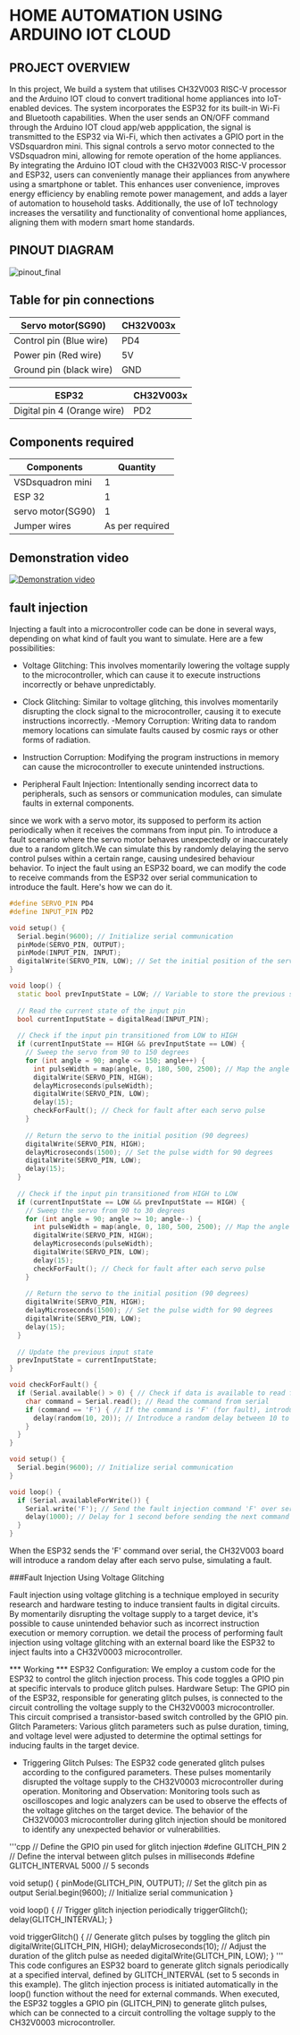 # HOME AUTOMATION USING ARDUINO IOT CLOUD 

## PROJECT OVERVIEW
In this project, We build a system that utilises CH32V003 RISC-V processor and the Arduino IOT cloud to convert traditional home appliances into IoT-enabled devices. The system incorporates the ESP32 for its built-in Wi-Fi and Bluetooth capabilities. When the user sends an ON/OFF command through the Arduino IOT cloud app/web appplication, the signal is transmitted to the ESP32 via Wi-Fi, which then activates a GPIO port in the VSDsquardron mini. This signal controls a servo motor connected to the VSDsquadron mini, allowing for remote operation of the home appliances.  By integrating the Arduino IOT cloud with the CH32V003 RISC-V processor and ESP32, users can conveniently manage their appliances from anywhere using a smartphone or tablet. This enhances user convenience, improves energy efficiency by enabling remote power management, and adds a layer of automation to household tasks. Additionally, the use of IoT technology increases the versatility and functionality of conventional home appliances, aligning them with modern smart home standards.

## PINOUT DIAGRAM
![pinout_final](https://github.com/sathyanarayanat/VSD-Squadron-mini-internship/assets/71438522/7affb808-8237-4dcd-a462-842e7524d752)


## Table for pin connections

| Servo motor(SG90)  | CH32V003x |
| ------------- | ------------- |
| Control pin (Blue wire) | PD4 |
| Power pin (Red wire)  | 5V |
| Ground pin (black wire) | GND |

| ESP32 | CH32V003x |
| ------------- | ------------- |
| Digital pin 4 (Orange wire) | PD2 |

## Components required
| Components| Quantity |
| ------------- | ------------- |
| VSDsquadron mini | 1 |
| ESP 32  | 1 |
| servo motor(SG90) | 1 |
| Jumper wires | As per required |

## Demonstration video
[![Demonstration video](images/thumbnail.png)](https://drive.google.com/file/d/16y3WWIxM0j3iQrkFy_5D158Ioe6KJkg4/view?usp=sharing)

## fault injection

Injecting a fault into a microcontroller code can be done in several ways, depending on what kind of fault you want to simulate. Here are a few possibilities:

- Voltage Glitching: This involves momentarily lowering the voltage supply to the microcontroller, which can cause it to execute instructions incorrectly or behave unpredictably.

- Clock Glitching: Similar to voltage glitching, this involves momentarily disrupting the clock signal to the microcontroller, causing it to execute instructions incorrectly.
-Memory Corruption: Writing data to random memory locations can simulate faults caused by cosmic rays or other forms of radiation.

- Instruction Corruption: Modifying the program instructions in memory can cause the microcontroller to execute unintended instructions.

- Peripheral Fault Injection: Intentionally sending incorrect data to peripherals, such as sensors or communication modules, can simulate faults in external components.


since we work with a servo motor, its supposed to perform its action periodically when it receives the commans from input pin. To introduce a fault scenario where the servo motor behaves unexpectedly or inaccurately due to a random glitch.We can simulate this by randomly delaying the servo control pulses within a certain range, causing undesired behaviour behavior. To inject the fault using an ESP32 board, we can modify the code to receive commands from the ESP32 over serial communication to introduce the fault. Here's how we can do it.

```cpp
#define SERVO_PIN PD4
#define INPUT_PIN PD2

void setup() {
  Serial.begin(9600); // Initialize serial communication
  pinMode(SERVO_PIN, OUTPUT);
  pinMode(INPUT_PIN, INPUT);
  digitalWrite(SERVO_PIN, LOW); // Set the initial position of the servo to 90 degrees
}

void loop() {
  static bool prevInputState = LOW; // Variable to store the previous state of the input pin
  
  // Read the current state of the input pin
  bool currentInputState = digitalRead(INPUT_PIN);
  
  // Check if the input pin transitioned from LOW to HIGH
  if (currentInputState == HIGH && prevInputState == LOW) {
    // Sweep the servo from 90 to 150 degrees
    for (int angle = 90; angle <= 150; angle++) {
      int pulseWidth = map(angle, 0, 180, 500, 2500); // Map the angle to the PWM pulse width
      digitalWrite(SERVO_PIN, HIGH);
      delayMicroseconds(pulseWidth);
      digitalWrite(SERVO_PIN, LOW);
      delay(15);
      checkForFault(); // Check for fault after each servo pulse
    }
    
    // Return the servo to the initial position (90 degrees)
    digitalWrite(SERVO_PIN, HIGH);
    delayMicroseconds(1500); // Set the pulse width for 90 degrees
    digitalWrite(SERVO_PIN, LOW);
    delay(15);
  }
  
  // Check if the input pin transitioned from HIGH to LOW
  if (currentInputState == LOW && prevInputState == HIGH) {
    // Sweep the servo from 90 to 30 degrees
    for (int angle = 90; angle >= 10; angle--) {
      int pulseWidth = map(angle, 0, 180, 500, 2500); // Map the angle to the PWM pulse width
      digitalWrite(SERVO_PIN, HIGH);
      delayMicroseconds(pulseWidth);
      digitalWrite(SERVO_PIN, LOW);
      delay(15);
      checkForFault(); // Check for fault after each servo pulse
    }
    
    // Return the servo to the initial position (90 degrees)
    digitalWrite(SERVO_PIN, HIGH);
    delayMicroseconds(1500); // Set the pulse width for 90 degrees
    digitalWrite(SERVO_PIN, LOW);
    delay(15);
  }
  
  // Update the previous input state
  prevInputState = currentInputState;
}

void checkForFault() {
  if (Serial.available() > 0) { // Check if data is available to read from serial
    char command = Serial.read(); // Read the command from serial
    if (command == 'F') { // If the command is 'F' (for fault), introduce a random delay
      delay(random(10, 20)); // Introduce a random delay between 10 to 20 milliseconds
    }
  }
}

```
```cpp
void setup() {
  Serial.begin(9600); // Initialize serial communication
}

void loop() {
  if (Serial.availableForWrite()) {
    Serial.write('F'); // Send the fault injection command 'F' over serial
    delay(1000); // Delay for 1 second before sending the next command
  }
}
```

When the ESP32 sends the 'F' command over serial, the CH32V003 board will introduce a random delay after each servo pulse, simulating a fault.

###Fault Injection Using Voltage Glitching

Fault injection using voltage glitching is a technique employed in security research and hardware testing to induce transient faults in digital circuits. By momentarily disrupting the voltage supply to a target device, it's possible to cause unintended behavior such as incorrect instruction execution or memory corruption. we detail the process of performing fault injection using voltage glitching with an external board like the ESP32 to inject faults into a CH32V0003 microcontroller.


*** Working ***
ESP32 Configuration: We employ a custom code for the ESP32 to control the glitch injection process. This code toggles a GPIO pin at specific intervals to produce glitch pulses.
Hardware Setup: The GPIO pin of the ESP32, responsible for generating glitch pulses, is connected to the circuit controlling the voltage supply to the CH32V0003 microcontroller. This circuit comprised a transistor-based switch controlled by the GPIO pin.
Glitch Parameters: Various glitch parameters such as pulse duration, timing, and voltage level were adjusted to determine the optimal settings for inducing faults in the target device.


- Triggering Glitch Pulses: The ESP32 code generated glitch pulses according to the configured parameters. These pulses momentarily disrupted the voltage supply to the CH32V0003 microcontroller during operation.
Monitoring and Observation: Monitoring tools such as oscilloscopes and logic analyzers can be used to observe the effects of the voltage glitches on the target device. The behavior of the CH32V0003 microcontroller during glitch injection should be monitored to identify any unexpected behavior or vulnerabilities.

'''cpp
// Define the GPIO pin used for glitch injection
#define GLITCH_PIN 2
// Define the interval between glitch pulses in milliseconds
#define GLITCH_INTERVAL 5000 // 5 seconds

void setup() {
  pinMode(GLITCH_PIN, OUTPUT); // Set the glitch pin as output
  Serial.begin(9600); // Initialize serial communication
}

void loop() {
  // Trigger glitch injection periodically
  triggerGlitch();
  delay(GLITCH_INTERVAL);
}

void triggerGlitch() {
  // Generate glitch pulses by toggling the glitch pin
  digitalWrite(GLITCH_PIN, HIGH);
  delayMicroseconds(10); // Adjust the duration of the glitch pulse as needed
  digitalWrite(GLITCH_PIN, LOW);
}
'''
This code configures an ESP32 board to generate glitch signals periodically at a specified interval, defined by GLITCH_INTERVAL (set to 5 seconds in this example). The glitch injection process is initiated automatically in the loop() function without the need for external commands. When executed, the ESP32 toggles a GPIO pin (GLITCH_PIN) to generate glitch pulses, which can be connected to a circuit controlling the voltage supply to the CH32V0003 microcontroller.
